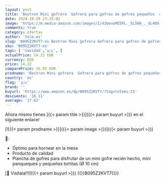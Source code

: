 ```yaml
---
layout: post
title: 'Bestron Mini gofrera  Gofrera para gofres de gofres pequeños  con antiadherente  para cumpleaños infantiles  fiestas familiares  Pascua o Navidad  diseño retro  550 W  color: Mente'
date: 2024-10-29 23:35:02
image: 'https://m.media-amazon.com/images/I/41UeuoME5PL._SL500_._SL400_.jpg'
comments: true
category: ofertas
author: 'tole.es'
slug: 'B095Z2KVT7-es Bestron Mini gofrera Gofrera para gofres de gofres...'
sku: 'B095Z2KVT7-es'
tags: [ 'navidad','🇪🇸', ]
actualPrice: 14.22 EUR
currency: EUR
price: 14.22
comparePrice: 16.95 EUR
prodname: 'Bestron Mini gofrera  Gofrera para gofres de gofres pequeños  con antiadherente  para cumpleaños infantiles  fiestas familiares  Pascua o Navidad  diseño retro  550 W  color: Mente'
country: 'es'
flag: '🇪🇸'
brand: ''
buyurl: 'https://www.amazon.es/dp/B095Z2KVT7/?tag=tolees-21'
descuento: '16.11'
average: '17.62'
---
```


Ahora mismo tienes [{{< param title >}}]({{< param buyurl >}}) en el siguiente enlace!

[![{{< param prodname >}}]({{< param image >}})]({{< param buyurl >}})

🔎:

- Óptimo para hornear en la mesa
- Producto de calidad
- Plancha de gofres para disfrutar de un mini gofre recién hecho, mini panqueques y pequeñas tortitas (Ø 10 cm)

[🛒 Visítala!!!]({{< param buyurl >}})
{{<world>}}B095Z2KVT7{{</world>}}

